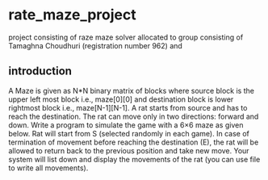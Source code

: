 # rate_maze_project
project consisting of raze maze solver allocated to group consisting of Tamaghna Choudhuri (registration number 962) and 

## introduction

A Maze is given as N*N binary matrix of blocks where source block is the upper left most block
i.e., maze[0][0] and destination block is lower rightmost block i.e., maze[N-1][N-1]. A rat starts
from source and has to reach the destination. The rat can move only in two directions: forward and
down. Write a program to simulate the game with a 6×6 maze as given below. Rat will start from
S (selected randomly in each game). In case of termination of movement before reaching the
destination (E), the rat will be allowed to return back to the previous position and take new move.
Your system will list down and display the movements of the rat (you can use file to write all
movements).


